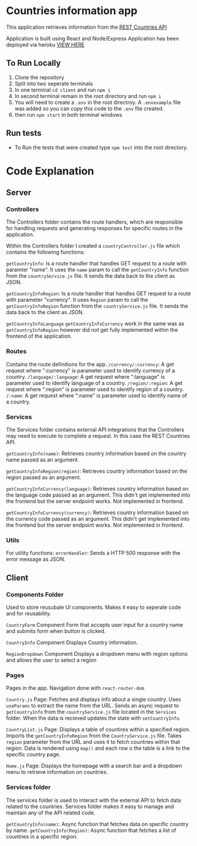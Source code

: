 # Countries information app 
This application retrieves information from the [REST Countries API](https://restcountries.com/) 

Application is built using React and Node/Express
Application has been deployed via heroku [VIEW HERE](https://countries-information.herokuapp.com/)

## To Run Locally
1. Clone the repository
2. Split into two seperate terminals
3. In one terminal `cd client` and run `npm i`
4. In second terminal remain in the root directory and run `npm i`
5. You will need to create a `.env` in the root directroy. A `.envexample` file was added so you can copy this code to the `.env` file created. 
6. then run `npm start` in both terminal windows

## Run tests
- To Run the tests that were created type `npm test` into the root directory.

# Code Explanation
## Server 
### Controllers
The Controllers folder contains the route handlers, which are responsible for handling requests and generating responses for specific routes in the application.

Within the Controllers folder I created a `countryController.js` file which contains the following functions: 

`getCountryInfo`: Is a route handler that handles GET request to a route with paramter "name". It uses the `name` param to call the `getCountryInfo` function from the `countryService.js` file. It sends the data back to the client as JSON. 

`getCountryInfoRegion`: Is a route handler that handles GET request to a route with parameter "currency". It uses `Region` param to call the `getCountryInfoRegion` function from the `countryService.js` file. It sends the data back to the client as JSON. 

`getCountryInfoLanguage` `getCountryInfoCurrency` work in the same was as `getCountryInfoRegion` however did not get fully implemented within the frontend of the application. 

### Routes
Contains the route definitions for the app.
`/currency/:currency`: A get request where ":currency" is parameter used to identify currency of a country.
`/language/:language`: A get request where ":language" is parameter used to identify language of a country.
`/region/:region`: A get request where ":region" is parameter used to identify region of a country.
`/:name`:  A get request where ":name" is parameter used to identify name of a country.

### Services
The Services folder contains external API integrations that the Controllers may need to execute to complete a request. In this case the REST Countries API. 

`getCountryInfo(name)`: Retrieves country information based on the country name passed as an argument.

`getCountryInfoRegion(region)`: Retrieves country information based on the region passed as an argument.

`getCountryInfoCurrency(language)`: Retrieves country information based on the language code passed as an argument. This didn't get implemented into the frontend but the server endpoint works. Not implemented in frontend.

`getCountryInfoCurrency(currency)`: Retrieves country information based on the currency code passed as an argument. This didn't get implemented into the frontend but the server endpoint works. Not implemented in frontend.

### Utils
For utility functions:
`errorHandler`: Sends a HTTP 500 response with the error message as JSON. 

## Client
### Components Folder
Used to store reusubale UI components. Makes it easy to seperate code and for reusability. 

`CountryForm` Component
Form that accepts user input for a country name and submits form when button is clicked. 

`CountryInfo` Component
Displays Country information. 

`RegionDropdown` Component
Displays a dropdown menu with region options and allows the user to select a region

### Pages
Pages in the app. Navigation done with `react-router-dom`

`Country.js` Page:
Fetches and displays info about a single country. Uses `useParams` to extract the name from the URL. Sends an async request to `getCountryInfo` from the `countryService.js` file located in the `Services` folder. When the data is recieved updates the state with `setCountryInfo`.

`CountryList.js` Page: 
Displays a table of countires within a specified region. Imports the `getCountryInfoRegion` from the `CountryService.js` file. 
Takes `region` parameter from the URL and uses it to fetch countries within that region. Data is rendered using `map()` and each row o the table is a link to the specific country page. 

`Home.js` Page:
Displays the homepage with a search bar and a dropdown menu to retrieve information on countries. 

### Services folder
The services folder is used to interact with the external API to fetch data related to the countries. Services folder makes it easy to manage and maintain any of the API related code. 

`getCountryInfo(name)`: Async function that fetches data on specific country by name. 
`getCountryInfo(Region)`: Async function that fetches a list of countries in a specific region. 

